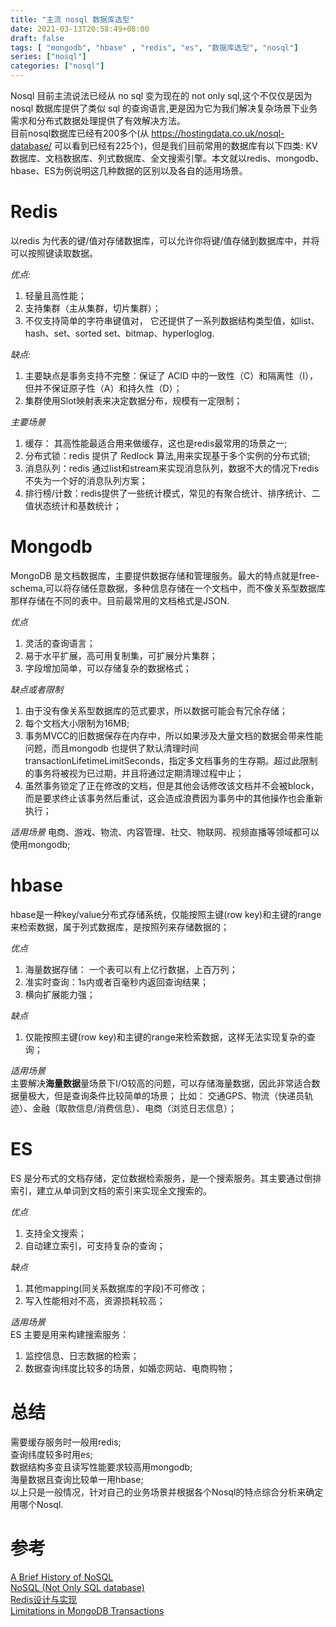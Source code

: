 ```yaml
---
title: "主流 nosql 数据库选型"
date: 2021-03-13T20:58:49+08:00
draft: false
tags: [ "mongodb", "hbase" , "redis", "es", "数据库选型", "nosql"]
series: ["nosql"]
categories: ["nosql"]
---
```


Nosql 目前主流说法已经从 no sql 变为现在的 not only sql,这个不仅仅是因为 nosql 数据库提供了类似 sql 的查询语言,更是因为它为我们解决复杂场景下业务需求和分布式数据处理提供了有效解决方法。  
目前nosql数据库已经有200多个(从 https://hostingdata.co.uk/nosql-database/ 可以看到已经有225个)，但是我们目前常用的数据库有以下四类:
KV数据库、文档数据库、列式数据库、全文搜索引擎。本文就以redis、mongodb、hbase、ES为例说明这几种数据的区别以及各自的适用场景。

# Redis
以redis 为代表的键/值对存储数据库，可以允许你将键/值存储到数据库中，并将可以按照键读取数据。  

*优点:*
1. 轻量且高性能；
2. 支持集群（主从集群，切片集群）；
3. 不仅支持简单的字符串键值对， 它还提供了一系列数据结构类型值，如list、hash、set、sorted set、bitmap、hyperloglog.  

*缺点:*
1. 主要缺点是事务支持不完整：保证了 ACID 中的一致性（C）和隔离性（I），但并不保证原子性（A）和持久性（D）；
2. 集群使用Slot映射表来决定数据分布，规模有一定限制；

*主要场景*
1. 缓存： 其高性能最适合用来做缓存，这也是redis最常用的场景之一;
2. 分布式锁：redis 提供了 Redlock 算法,用来实现基于多个实例的分布式锁;
3. 消息队列：redis 通过list和stream来实现消息队列，数据不大的情况下redis不失为一个好的消息队列方案；
4. 排行榜/计数：redis提供了一些统计模式，常见的有聚合统计、排序统计、二值状态统计和基数统计；


    
# Mongodb
MongoDB 是文档数据库，主要提供数据存储和管理服务。最大的特点就是free-schema,可以将存储任意数据，多种信息存储在一个文档中，而不像关系型数据库那样存储在不同的表中。目前最常用的文档格式是JSON.

*优点*
1. 灵活的查询语言；
2. 易于水平扩展，高可用复制集，可扩展分片集群；
3. 字段增加简单，可以存储复杂的数据格式；

*缺点或者限制*
1. 由于没有像关系型数据库的范式要求，所以数据可能会有冗余存储；
2. 每个文档大小限制为16MB;
3. 事务MVCC的旧数据保存在内存中，所以如果涉及大量文档的数据会带来性能问题，而且mongodb 也提供了默认清理时间transactionLifetimeLimitSeconds，指定多文档事务的生存期。超过此限制的事务将被视为已过期，并且将通过定期清理过程中止；
4. 虽然事务锁定了正在修改的文档，但是其他会话修改该文档并不会被block，而是要求终止该事务然后重试，这会造成浪费因为事务中的其他操作也会重新执行；


*适用场景*
电商、游戏、物流、内容管理、社交、物联网、视频直播等领域都可以使用mongodb;



# hbase
hbase是一种key/value分布式存储系统，仅能按照主键(row key)和主键的range来检索数据，属于列式数据库，是按照列来存储数据的；

*优点*
1. 海量数据存储： 一个表可以有上亿行数据，上百万列；
2. 准实时查询：1s内或者百毫秒内返回查询结果；
3. 横向扩展能力强；

*缺点*  
1. 仅能按照主键(row key)和主键的range来检索数据，这样无法实现复杂的查询；

*适用场景*  
主要解决**海量数据**量场景下I/O较高的问题，可以存储海量数据，因此非常适合数据量极大，但是查询条件比较简单的场景；
比如： 交通GPS、物流（快递员轨迹）、金融（取款信息/消费信息）、电商（浏览日志信息）；

# ES
ES 是分布式的文档存储，定位数据检索服务，是一个搜索服务。其主要通过倒排索引，建立从单词到文档的索引来实现全文搜索的。

*优点*  
1. 支持全文搜索；
2. 自动建立索引，可支持复杂的查询；

*缺点*
1. 其他mapping(同关系数据库的字段)不可修改；
2. 写入性能相对不高，资源损耗较高；

*适用场景*  
ES 主要是用来构建搜索服务：
1. 监控信息、日志数据的检索；
2. 数据查询纬度比较多的场景，如婚恋网站、电商购物；



# 总结
需要缓存服务时一般用redis;  
查询纬度较多时用es;  
数据结构多变且读写性能要求较高用mongodb;  
海量数据且查询比较单一用hbase;  
以上只是一般情况，针对自己的业务场景并根据各个Nosql的特点综合分析来确定用哪个Nosql. 






# 参考  
[A Brief History of NoSQL](http://blog.knuthaugen.no/2010/03/a-brief-history-of-nosql.html)  
[NoSQL (Not Only SQL database)](https://searchdatamanagement.techtarget.com/definition/NoSQL-Not-Only-SQL)  
[Redis设计与实现](https://redisbook.readthedocs.io/en/latest/feature/transaction.html#id12)  
[Limitations in MongoDB Transactions](https://www.dbta.com/Columns/MongoDB-Matters/Limitations-in-MongoDB-Transactions-127057.aspx)